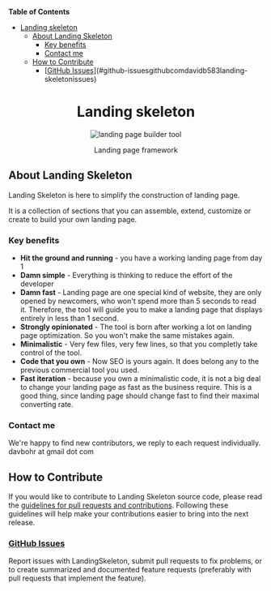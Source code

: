 <!-- START doctoc generated TOC please keep comment here to allow auto update -->
<!-- DON'T EDIT THIS SECTION, INSTEAD RE-RUN doctoc TO UPDATE -->
**Table of Contents**

- [Landing skeleton](#landing-skeleton)
  - [About Landing Skeleton](#about-landing-skeleton)
    - [Key benefits](#key-benefits)
    - [Contact me](#contact-me)
  - [How to Contribute](#how-to-contribute)
    - [[GitHub Issues](//github.com/davidb583/landing-skeleton/issues)](#github-issuesgithubcomdavidb583landing-skeletonissues)

<!-- END doctoc generated TOC please keep comment here to allow auto update -->

<h1 align="center">Landing skeleton</h1>
<p align="center">
  <img title="landing page builder tool" src='http://www.follomie.fr/images/website-design-2-xxl.png' />
</p>
<p align="center">Landing page framework</p>


## About Landing Skeleton

Landing Skeleton is here to simplify the construction of landing page.

It is a collection of sections that you can assemble, extend, customize or create to build your own landing page.


### Key benefits

 - **Hit the ground and running** - you have a working landing page from day 1
 - **Damn simple** - Everything is thinking to reduce the effort of the developer
 - **Damn fast** - Landing page are one special kind of website, they are only opened by newcomers, who won't spend more than 5 seconds to read it. Therefore, the tool will guide you to make a landing page that displays entirely in less than 1 second.
 - **Strongly opinionated** - The tool is born after working a lot on landing page optimization. So you won't make the same mistakes again.
 - **Minimalistic** - Very few files, very few lines, so that you completly take control of the tool.
 - **Code that you own** -  Now SEO is yours again. It does belong any to the previous commercial tool you used.
 - **Fast iteration** - because you own a minimalistic code, it is not a big deal to change your landing page as fast as the business require. This is a good thing, since landing page should change fast to find their maximal converting rate.


### Contact me

We're happy to find new contributors, we reply to each request individually. davbohr at gmail dot com

## How to Contribute

If you would like to contribute to Landing Skeleton source code, please read
the [guidelines for pull requests and contributions](docs/CONTRIBUTING.md).
Following these guidelines will help make your contributions easier to
bring into the next release.

### [GitHub Issues](//github.com/davidb583/landing-skeleton/issues)

Report issues with LandingSkeleton, submit pull requests to fix problems, or to
create summarized and documented feature requests (preferably with pull
requests that implement the feature).
